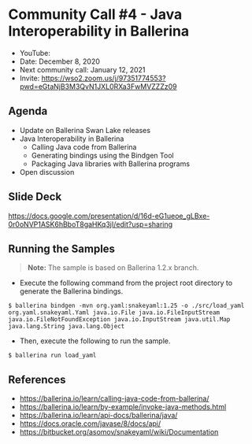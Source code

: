# Community Call #4 - Java Interoperability in Ballerina

- YouTube: 
- Date: December 8, 2020
- Next community call: January 12, 2021
- Invite: https://wso2.zoom.us/j/97351774553?pwd=eGtaNjB3M3QvN1JXL0RXa3FwMVZZZz09

## Agenda

- Update on Ballerina Swan Lake releases
- Java Interoperability in Ballerina
  - Calling Java code from Ballerina
  - Generating bindings using the Bindgen Tool
  - Packaging Java libraries with Ballerina programs
- Open discussion

## Slide Deck

https://docs.google.com/presentation/d/16d-eG1ueoe_gLBxe-0r0oNVP1ASK6hBboT8gaHKq3jI/edit?usp=sharing

## Running the Samples

>**Note:** The sample is based on Ballerina 1.2.x branch.

- Execute the following command from the project root directory to generate the Ballerina bindings.
```
$ ballerina bindgen -mvn org.yaml:snakeyaml:1.25 -o ./src/load_yaml org.yaml.snakeyaml.Yaml java.io.File java.io.FileInputStream java.io.FileNotFoundException java.io.InputStream java.util.Map java.lang.String java.lang.Object
```
- Then, execute the following to run the sample.
```
$ ballerina run load_yaml
```

## References

- https://ballerina.io/learn/calling-java-code-from-ballerina/
- https://ballerina.io/learn/by-example/invoke-java-methods.html
- https://ballerina.io/learn/api-docs/ballerina/java/
- https://docs.oracle.com/javase/8/docs/api/
- https://bitbucket.org/asomov/snakeyaml/wiki/Documentation

